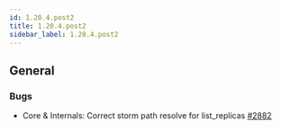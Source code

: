 ```yaml
---
id: 1.20.4.post2
title: 1.20.4.post2
sidebar_label: 1.20.4.post2
---
```



## General

### Bugs

-   Core & Internals: Correct storm path resolve for list_replicas
    [\#2882](https://github.com/rucio/rucio/issues/2882)
